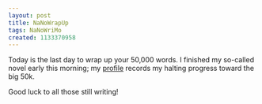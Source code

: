 ```yaml
---
layout: post
title: NaNoWrapUp
tags: NaNoWriMo
created: 1133370958
---
```

Today is the last day to wrap up your 50,000 words.  I finished my so-called novel early this morning; my [profile](http://www.nanowrimo.org/userinfo.php?uid=4573) records my halting progress toward the big 50k.

Good luck to all those still writing!

